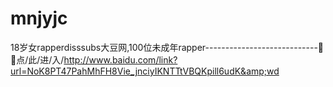 # mnjyjc
18岁女rapperdisssubs大豆网,100位未成年rapper----------------------------🤮🤮点/此/进/入/http://www.baidu.com/link?url=NoK8PT47PahMhFH8Vie_jnciyIKNTTtVBQKpill6udK&amp;wd
